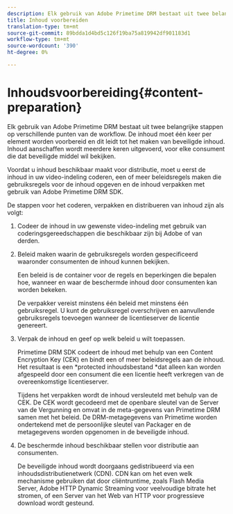 ```yaml
---
description: Elk gebruik van Adobe Primetime DRM bestaat uit twee belangrijke stappen op verschillende punten van de workflow. De inhoud moet één keer per element worden voorbereid en dit leidt tot het maken van beveiligde inhoud. Inhoud aanschaffen wordt meerdere keren uitgevoerd, voor elke consument die dat beveiligde middel wil bekijken.
title: Inhoud voorbereiden
translation-type: tm+mt
source-git-commit: 89bdda1d4bd5c126f19ba75a819942df901183d1
workflow-type: tm+mt
source-wordcount: '390'
ht-degree: 0%

---
```



# Inhoudsvoorbereiding{#content-preparation}

Elk gebruik van Adobe Primetime DRM bestaat uit twee belangrijke stappen op verschillende punten van de workflow. De inhoud moet één keer per element worden voorbereid en dit leidt tot het maken van beveiligde inhoud. Inhoud aanschaffen wordt meerdere keren uitgevoerd, voor elke consument die dat beveiligde middel wil bekijken.

Voordat u inhoud beschikbaar maakt voor distributie, moet u eerst de inhoud in uw video-indeling coderen, een of meer beleidsregels maken die gebruiksregels voor de inhoud opgeven en de inhoud verpakken met gebruik van Adobe Primetime DRM SDK.

De stappen voor het coderen, verpakken en distribueren van inhoud zijn als volgt:

1. Codeer de inhoud in uw gewenste video-indeling met gebruik van coderingsgereedschappen die beschikbaar zijn bij Adobe of van derden.
1. Beleid maken waarin de gebruiksregels worden gespecificeerd waaronder consumenten de inhoud kunnen bekijken.

   Een beleid is de container voor de regels en beperkingen die bepalen hoe, wanneer en waar de beschermde inhoud door consumenten kan worden bekeken.

   De verpakker vereist minstens één beleid met minstens één gebruiksregel. U kunt de gebruiksregel overschrijven en aanvullende gebruiksregels toevoegen wanneer de licentieserver de licentie genereert.

1. Verpak de inhoud en geef op welk beleid u wilt toepassen.

   Primetime DRM SDK codeert de inhoud met behulp van een Content Encryption Key (CEK) en bindt een of meer beleidsregels aan de inhoud. Het resultaat is een *protected inhoudsbestand *dat alleen kan worden afgespeeld door een consument die een licentie heeft verkregen van de overeenkomstige licentieserver.

   Tijdens het verpakken wordt de inhoud versleuteld met behulp van de CEK. De CEK wordt gecodeerd met de openbare sleutel van de Server van de Vergunning en omvat in de meta-gegevens van Primetime DRM samen met het beleid. De DRM-metagegevens van Primetime worden ondertekend met de persoonlijke sleutel van Packager en de metagegevens worden opgenomen in de beveiligde inhoud.

1. De beschermde inhoud beschikbaar stellen voor distributie aan consumenten.

   De beveiligde inhoud wordt doorgaans gedistribueerd via een inhoudsdistributienetwerk (CDN). CDN kan om het even welk mechanisme gebruiken dat door cliëntruntime, zoals Flash Media Server, Adobe HTTP Dynamic Streaming voor veelvoudige bitrate het stromen, of een Server van het Web van HTTP voor progressieve download wordt gesteund.

